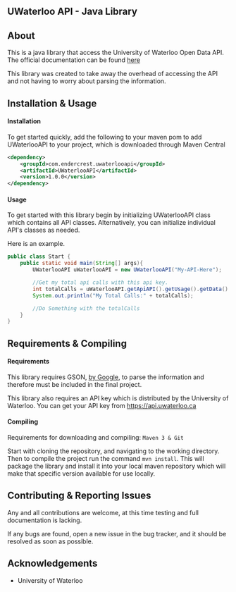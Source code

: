 UWaterloo API - Java Library
-----

## About
This is a java library that access the University of Waterloo Open Data API. 
The official documentation can be found [here](https://github.com/uWaterloo/api-documentation)

This library was created to take away the overhead of accessing the API and not having to
worry about parsing the information.

## Installation & Usage

#### Installation
To get started quickly, add the following to your maven pom to add UWaterlooAPI to your project, which is downloaded
through Maven Central
```xml
<dependency>
    <groupId>com.endercrest.uwaterlooapi</groupId>
    <artifactId>UWaterlooAPI</artifactId>
    <version>1.0.0</version>
</dependency>
```

#### Usage
To get started with this library begin by initializing UWaterlooAPI class which contains all API classes.
Alternatively, you can initialize individual API's classes as needed.

Here is an example.
```java
public class Start {
    public static void main(String[] args){
        UWaterlooAPI uWaterlooAPI = new UWaterlooAPI("My-API-Here");

        //Get my total api calls with this api key.
        int totalCalls = uWaterlooAPI.getApiAPI().getUsage().getData().getTotalCalls();
        System.out.println("My Total Calls:" + totalCalls);

        //Do Something with the totalCalls
    }
}
```

## Requirements & Compiling
#### Requirements
This library requires GSON, [by Google](https://github.com/google/gson), to parse the information and therefore must 
be included in the final project.

This library also requires an API key which is distributed by the University of Waterloo. You can get your API key
 from https://api.uwaterloo.ca

#### Compiling
Requirements for downloading and compiling: `Maven 3 & Git`

Start with cloning the repository, and navigating to the working directory.
Then to compile the project run the command `mvn install`. This will package
the library and install it into your local maven repository which will make 
that specific version available for use locally.

## Contributing & Reporting Issues
Any and all contributions are welcome, at this time testing and full documentation is lacking.

If any bugs are found, open a new issue in the bug tracker, and it should be resolved as soon as possible.

## Acknowledgements
* University of Waterloo